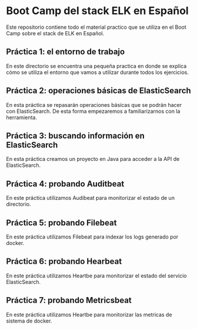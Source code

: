 # Boot Camp del stack ELK en Español
Este repositorio contiene todo el material practico que se utiliza en el Boot Camp sobre el stack de ELK en Español.

## Práctica 1: el entorno de trabajo

En este directorio se encuentra una pequeña practica en donde se explica cómo se utiliza el entorno que vamos a utilizar durante todos los ejercicios.

## Práctica 2: operaciones básicas de ElasticSearch

En esta práctica se repasarán operaciones básicas que se podrán hacer con ElasticSearch. De esta forma empezaremos a familiarizarnos con la herramienta.

## Práctica 3: buscando información en ElasticSearch

En esta práctica creamos un proyecto en Java para acceder a la API de ElasticSearch.

## Práctica 4: probando Auditbeat

En este práctica utilizamos Audibeat para monitorizar el estado de un directorio. 

## Práctica 5: probando Filebeat

En este práctica utilizamos Filebeat para indexar los logs generado por docker.

## Práctica 6: probando Hearbeat

En este práctica utilizamos Heartbe para monitorizar el estado del servicio ElasticSearch.

## Práctica 7: probando Metricsbeat

En este práctica utilizamos Heartbe para monitorizar las metricas de sistema de docker.